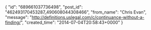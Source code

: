  {
   "id": "689661037736498",
   "post_id": "462493170453287_490608044308466",
   "from_name": "Chris Evan",
   "message": "http://definitions.uslegal.com/c/continuance-without-a-finding/",
   "created_time": "2014-07-04T20:58:43+0000"
 }
